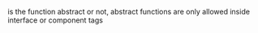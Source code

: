 is the function abstract or not, abstract functions are only allowed inside interface or component tags